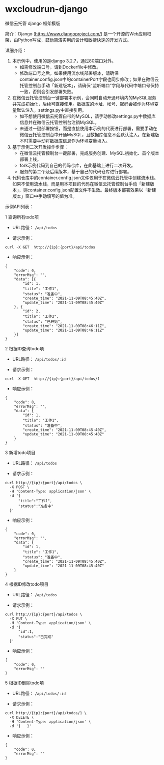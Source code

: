 # wxcloudrun-django
微信云托管 django 框架模版


简介：Django (https://www.djangoproject.com/) 是一个开源的Web应用框架，由Python写成，鼓励简洁实用的设计和敏捷快速的开发方式。

详细介绍：

1. 本示例中，使用的是django 3.2.7，通过80端口对外。
   * 如需修改端口号，请到Dockerfile中修改。
   * 修改端口号之后，如果使用流水线部署版本，请确保container.config.json中的containerPort字段也同步修改；如果在微信云托管控制台手动「新建版本」，请确保“监听端口”字段与代码中端口号保持一致，否则会引发部署失败。
2. 在微信云托管控制台一键部署本示例，会同时自动开通环境内的MySQL服务并完成初始化，后续可直接使用。数据库的地址、帐号、密码会被作为环境变量默认注入，settings.py中直接引用。
   * 如不想使用微信云托管自带的MySQL，请手动修改settings.py中数据库信息并在微信云托管控制台注销MySQL。
   * 未通过一键部署按钮，而是直接使用本示例的代表进行部署，需要手动在微信云托管控制台中开通MySQL，且数据库信息不会默认注入。在新建版本时需要手动将数据库信息作为环境变量填入。
3. 基于示例二次开发操作步骤：
   * 在微信云托管控制台一键部署，完成服务创建、MySQL初始化、首个版本部署上线。
   * fork示例代码到自己的代码仓库，在此基础上进行二次开发。
   * 服务的第二个及后续版本，基于自己的代码仓库进行部署。
4. 代码仓库中的container.config.json文件仅用于在微信云托管中创建流水线。如果不使用流水线，而是用本项目的代码在微信云托管控制台手动「新建版本」，则container.config.json配置文件不生效。最终版本部署效果以「新建版本」窗口中手动填写的值为准。

示例API列表：

1 查询所有todo项

* URL路径：
  ```/api/todos```
  
* 请求示例：
```
curl -X GET  http://{ip}:{port}/api/todos
```

* 响应示例：
```
{
	"code": 0,
	"errorMsg": "",
	"data": [{
		"id": 1,
		"title": "工作1",
		"status": "准备中",
		"create_time": "2021-11-09T08:45:40Z",
		"update_time": "2021-11-09T08:45:40Z"
	}, {
		"id": 2,
		"title": "工作2",
		"status": "已开始",
		"create_time": "2021-11-09T08:46:11Z",
		"update_time": "2021-11-09T08:46:11Z"
	}]
}
```


2 根据ID查询todo项

* URL路径：
  ```/api/todos/:id```
  
* 请求示例：
```
curl -X GET  http://{ip}:{port}/api/todos/1
```

* 响应示例：
```
{
	"code": 0,
	"errorMsg": "",
	"data": {
		"id": 1,
		"title": "工作1",
		"status": "准备中",
		"create_time": "2021-11-09T08:45:40Z",
		"update_time": "2021-11-09T08:45:40Z"
	}
}
```


3 新增todo项目

* URL路径：
  ```/api/todos```
  
* 请求示例：
```
curl http://{ip}:{port}/api/todos \
  -X POST \
  -H 'Content-Type: application/json' \
  -d '{  
      "title":"工作1",
      "status":"准备中"
  }'
```

* 响应示例：
```
{
	"code": 0,
	"errorMsg": "",
	"data": {
		"id": 1,
		"title": "工作1",
		"status": "准备中",
		"create_time": "2021-11-09T08:45:40Z",
		"update_time": "2021-11-09T08:45:40Z"
	}
}
```

4 根据ID修改todo项目

* URL路径：
  ```/api/todos```
  
* 请求示例：
```
curl http://{ip}:{port}/api/todos \
  -X PUT \
  -H 'Content-Type: application/json' \
  -d '{  
      "id":1,
      "status":"已完成"
  }'
```

* 响应示例：
```
{
	"code": 0,
	"errorMsg": ""
}
```

5 根据ID删除todo项

* URL路径：
  ```/api/todos/:id```
  
* 请求示例：
```
curl http://{ip}:{port}/api/todos/1 \
  -X DELETE \
  -H 'Content-Type: application/json' \
  -d '{   }'
```

* 响应示例：
```
{
	"code": 0,
	"errorMsg": ""
}
```
